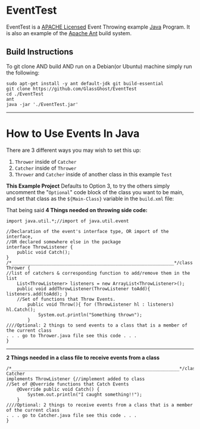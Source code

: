 EventTest
=========

EventTest is a [APACHE Licensed] Event Throwing example [Java] Program. It is also an example of the [Apache Ant] build system.

Build Instructions
------------------
To git clone AND build AND run on a Debian(or Ubuntu) machine simply run the following:
```
sudo apt-get install -y ant default-jdk git build-essential
git clone https://github.com/GlassGhost/EventTest
cd ./EventTest
ant
java -jar './EventTest.jar'
```

___________________________
# How to Use Events In Java

There are 3 different ways you may wish to set this up:

 1. `Thrower` inside of `Catcher`
 2. `Catcher` inside of `Thrower`
 3. `Thrower` and `Catcher` inside of another class in this example `Test`

**This Example Project** Defaults to Option 3, to try the others simply uncomment the "`Optional`" code block of the class you want to be main, and set that class as the `${Main-Class}` variable in the `build.xml` file:

That being said
**4 Things needed on throwing side code:**

    import java.util.*;//import of java.util.event
    
    //Declaration of the event's interface type, OR import of the interface,
    //OR declared somewhere else in the package
    interface ThrowListener {
    	public void Catch();
    }
    /*_____________________________________________________________*/class Thrower {
    //list of catchers & corresponding function to add/remove them in the list
    	List<ThrowListener> listeners = new ArrayList<ThrowListener>();
    	public void addThrowListener(ThrowListener toAdd){ listeners.add(toAdd); }
    	//Set of functions that Throw Events.
    		public void Throw(){ for (ThrowListener hl : listeners) hl.Catch();
    			System.out.println("Something thrown");
    		}
    ////Optional: 2 things to send events to a class that is a member of the current class
    . . . go to Thrower.java file see this code . . .
    }

----------
**2 Things needed in a class file to receive events from a class**

    /*_______________________________________________________________*/class Catcher
    implements ThrowListener {//implement added to class
    //Set of @Override functions that Catch Events
    	@Override public void Catch() {
    		System.out.println("I caught something!!");
    	}
    ////Optional: 2 things to receive events from a class that is a member of the current class
    . . . go to Catcher.java file see this code . . .
    }

[APACHE Licensed]:http://www.apache.org/licenses/LICENSE-2.0
[Java]:https://en.wikipedia.org/wiki/Java_(programming_language)
[Apache Ant]:https://en.wikipedia.org/wiki/Apache_Ant


  [1]: https://github.com/GlassGhost/EventTest#hexed
